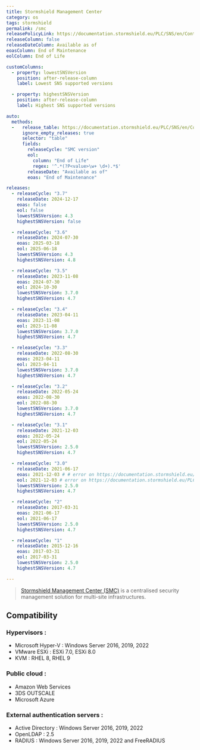 ```yaml
---
title: Stormshield Management Center
category: os
tags: stormshield
permalink: /smc
releasePolicyLink: https://documentation.stormshield.eu/PLC/SNS/en/Content/SNS_Product_Life_Cycle/Matrices_SMC.htm
releaseColumn: false
releaseDateColumn: Available as of
eoasColumn: End of Maintenance
eolColumn: End of Life

customColumns:
  - property: lowestSNSVersion
    position: after-release-column
    label: Lowest SNS supported versions

  - property: highestSNSVersion
    position: after-release-column
    label: Highest SNS supported versions

auto:
  methods:
  -   release_table: https://documentation.stormshield.eu/PLC/SNS/en/Content/SNS_Product_Life_Cycle/Matrices_SMC.htm
      ignore_empty_releases: true
      selector: "table"
      fields:
        releaseCycle: "SMC version"
        eol:
          column: "End of Life"
          regex: '^.*(?P<value>\w+ \d+).*$'
        releaseDate: "Available as of"
        eoas: "End of Maintenance"

releases:
  - releaseCycle: "3.7"
    releaseDate: 2024-12-17
    eoas: false
    eol: false
    lowestSNSVersion: 4.3
    highestSNSVersion: false

  - releaseCycle: "3.6"
    releaseDate: 2024-07-30
    eoas: 2025-03-18
    eol: 2025-06-18
    lowestSNSVersion: 4.3
    highestSNSVersion: 4.8

  - releaseCycle: "3.5"
    releaseDate: 2023-11-08
    eoas: 2024-07-30
    eol: 2024-10-30
    lowestSNSVersion: 3.7.0
    highestSNSVersion: 4.7

  - releaseCycle: "3.4"
    releaseDate: 2023-04-11
    eoas: 2023-11-08
    eol: 2023-11-08
    lowestSNSVersion: 3.7.0
    highestSNSVersion: 4.7

  - releaseCycle: "3.3"
    releaseDate: 2022-08-30
    eoas: 2023-04-11
    eol: 2023-04-11
    lowestSNSVersion: 3.7.0
    highestSNSVersion: 4.7

  - releaseCycle: "3.2"
    releaseDate: 2022-05-24
    eoas: 2022-08-30
    eol: 2022-08-30
    lowestSNSVersion: 3.7.0
    highestSNSVersion: 4.7

  - releaseCycle: "3.1"
    releaseDate: 2021-12-03
    eoas: 2022-05-24
    eol: 2022-05-24
    lowestSNSVersion: 2.5.0
    highestSNSVersion: 4.7

  - releaseCycle: "3.0"
    releaseDate: 2021-06-17
    eoas: 2021-12-03 # # error on https://documentation.stormshield.eu/PLC/SNS/en/Content/SNS_Product_Life_Cycle/Matrices_SMC.htm table
    eol: 2021-12-03 # error on https://documentation.stormshield.eu/PLC/SNS/en/Content/SNS_Product_Life_Cycle/Matrices_SMC.htm table
    lowestSNSVersion: 2.5.0
    highestSNSVersion: 4.7

  - releaseCycle: "2"
    releaseDate: 2017-03-31
    eoas: 2021-06-17
    eol: 2021-06-17
    lowestSNSVersion: 2.5.0
    highestSNSVersion: 4.7

  - releaseCycle: "1"
    releaseDate: 2015-12-16
    eoas: 2017-03-31
    eol: 2017-03-31
    lowestSNSVersion: 2.5.0
    highestSNSVersion: 4.7

---
```


> [Stormshield Management Center (SMC)](https://www.stormshield.com/products-services/products/network-security/administration-tools-sns-firewalls/stormshield-management-center/) is a centralised security management solution for multi-site infrastructures.

## Compatibility

### Hypervisors :

- Microsoft Hyper-V : Windows Server 2016, 2019, 2022
- VMware ESXi : ESXi 7.0, ESXi 8.0
- KVM : RHEL 8, RHEL 9

### Public cloud :

- Amazon Web Services
- 3DS OUTSCALE
- Microsoft Azure

### External authentication servers :

- Active Directory : Windows Server 2016, 2019, 2022
- OpenLDAP : 2.5
- RADIUS : Windows Server 2016, 2019, 2022 and FreeRADIUS
